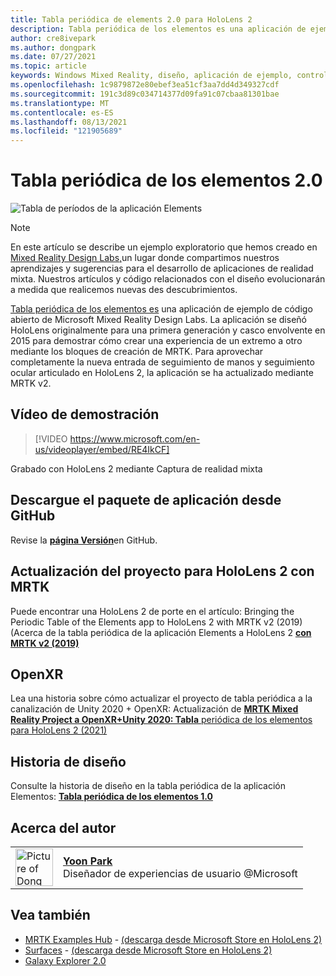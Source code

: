 ```yaml
---
title: Tabla periódica de elements 2.0 para HoloLens 2
description: Tabla periódica de los elementos es una aplicación de ejemplo actualizada para HoloLens 2 entrada de seguimiento de manos y seguimiento ocular totalmente articulada.
author: cre8ivepark
ms.author: dongpark
ms.date: 07/27/2021
ms.topic: article
keywords: Windows Mixed Reality, diseño, aplicación de ejemplo, controles, MRTK, Mixed Reality Toolkit, Unity, aplicaciones de ejemplo, aplicaciones de ejemplo, código abierto, Microsoft Store, HoloLens, casco de realidad mixta, casco de realidad mixta de Windows, casco de realidad virtual, OpenXR, Open XR, Unity
ms.openlocfilehash: 1c9879872e80ebef3ea51cf3aa7dd4d349327cdf
ms.sourcegitcommit: 191c3d89c034714377d09fa91c07cbaa81301bae
ms.translationtype: MT
ms.contentlocale: es-ES
ms.lasthandoff: 08/13/2021
ms.locfileid: "121905689"
---
```

# <a name="periodic-table-of-the-elements-20"></a>Tabla periódica de los elementos 2.0
![Tabla de períodos de la aplicación Elements](../images/MRDL_PeriodicTable.jpg)

>[!NOTE]
>En este artículo se describe un ejemplo exploratorio que hemos creado en [Mixed Reality Design Labs,](https://github.com/Microsoft/MRDesignLabs_Unity)un lugar donde compartimos nuestros aprendizajes y sugerencias para el desarrollo de aplicaciones de realidad mixta. Nuestros artículos y código relacionados con el diseño evolucionarán a medida que realicemos nuevas des descubrimientos.

[Tabla periódica de los elementos es](https://github.com/Microsoft/MRDesignLabs_Unity_PeriodicTable) una aplicación de ejemplo de código abierto de Microsoft Mixed Reality Design Labs. La aplicación se diseñó HoloLens originalmente para una primera generación y casco envolvente en 2015 para demostrar cómo crear una experiencia de un extremo a otro mediante los bloques de creación de MRTK. Para aprovechar completamente la nueva entrada de seguimiento de manos y seguimiento ocular articulado en HoloLens 2, la aplicación se ha actualizado mediante MRTK v2. 

## <a name="demo-video"></a>Vídeo de demostración 
> [!VIDEO https://www.microsoft.com/en-us/videoplayer/embed/RE4IkCF]

Grabado con HoloLens 2 mediante Captura de realidad mixta

## <a name="download-the-app-package-from-github"></a>Descargue el paquete de aplicación desde GitHub
Revise la <a href="https://github.com/microsoft/MRDL_Unity_PeriodicTable/releases" target="_blank">**página Versión**</a>en GitHub.

## <a name="upgrading-the-project-for-hololens-2-with-mrtk"></a>Actualización del proyecto para HoloLens 2 con MRTK
Puede encontrar una HoloLens 2 de porte en el artículo: Bringing the Periodic Table of the Elements app to HoloLens 2 with MRTK v2 (2019) (Acerca de la tabla periódica de la aplicación Elements a HoloLens 2 <a href="https://dongyoonpark.medium.com/bringing-the-periodic-table-of-the-elements-app-to-hololens-2-with-mrtk-v2-a6e3d8362158" target="_blank"> **con MRTK v2 (2019)**</a>

## <a name="openxr"></a>OpenXR 
Lea una historia sobre cómo actualizar el proyecto de tabla periódica a la canalización de Unity 2020 + OpenXR: Actualización de <a href="https://dongyoonpark.medium.com/updating-mrtk-mixed-reality-project-to-openxr-unity-2020-periodic-table-of-the-elements-4cf55b0479a4" target="_blank"> **MRTK Mixed Reality Project a OpenXR+Unity 2020: Tabla** periódica de los elementos para HoloLens 2 (2021)</a>

## <a name="design-story"></a>Historia de diseño 
Consulte la historia de diseño en la tabla periódica de la aplicación Elementos: [ **Tabla periódica de los elementos 1.0**](periodic-table-of-the-elements.md)

## <a name="about-the-author"></a>Acerca del autor

<table style="border-collapse:collapse" padding-left="0px">
<tr>
<td style="border-style: none" width="60px"><img alt="Picture of Dong Yoon Park" width="60" height="60" src="images/dongyoonpark.jpg"></td>
<td style="border-style: none"><a href="http://dongyoonpark.com" target="_blank"><b>Yoon Park</b></a><br>Diseñador de experiencias de usuario @Microsoft</td>
</tr>
</table>

## <a name="see-also"></a>Vea también

* [MRTK Examples Hub](/windows/mixed-reality/mrtk-unity/features/example-scenes/example-hub) - [(descarga desde Microsoft Store en HoloLens 2)](https://www.microsoft.com/en-us/p/mrtk-examples-hub/9mv8c39l2sj4)
* [Surfaces](sampleapp-surfaces.md) - [(descarga desde Microsoft Store en HoloLens 2)](https://www.microsoft.com/en-us/p/surfaces/9nvkpv3sk3x0)
* [Galaxy Explorer 2.0](galaxy-explorer-update.md)